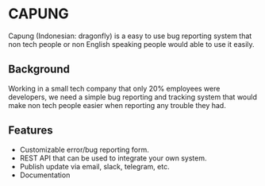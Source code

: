 # CAPUNG

Capung (Indonesian: dragonfly) is a easy to use bug reporting system that non tech
people or non English speaking people would able to use it easily.


## Background

Working in a small tech company that only 20% employees were developers, we need
a simple bug reporting and tracking system that would make non tech people
easier when reporting any trouble they had. 

## Features

* Customizable error/bug reporting form.
* REST API that can be used to integrate your own system.
* Publish update via email, slack, telegram, etc.
* Documentation
